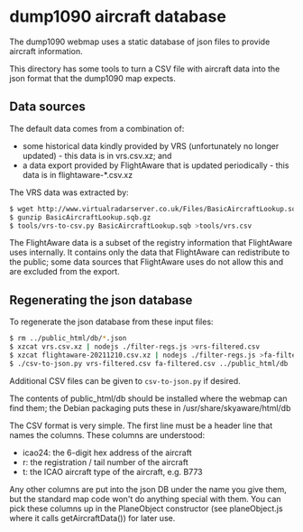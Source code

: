 # dump1090 aircraft database

The dump1090 webmap uses a static database of json files to provide aircraft
information.

This directory has some tools to turn a CSV file with aircraft data into
the json format that the dump1090 map expects.

## Data sources

The default data comes from a combination of:

 * some historical data kindly provided by VRS (unfortunately no longer
   updated) - this data is in vrs.csv.xz; and
 * a data export provided by FlightAware that is updated periodically -
   this data is in flightaware-*.csv.xz

The VRS data was extracted by:

```sh
$ wget http://www.virtualradarserver.co.uk/Files/BasicAircraftLookup.sqb.gz
$ gunzip BasicAircraftLookup.sqb.gz
$ tools/vrs-to-csv.py BasicAircraftLookup.sqb >tools/vrs.csv
```

The FlightAware data is a subset of the registry information that FlightAware
uses internally. It contains only the data that FlightAware can redistribute
to the public; some data sources that FlightAware uses do not allow this and
are excluded from the export.

## Regenerating the json database

To regenerate the json database from these input files:

```sh
$ rm ../public_html/db/*.json
$ xzcat vrs.csv.xz | nodejs ./filter-regs.js >vrs-filtered.csv
$ xzcat flightaware-20211210.csv.xz | nodejs ./filter-regs.js >fa-filtered.csv
$ ./csv-to-json.py vrs-filtered.csv fa-filtered.csv ../public_html/db
```

Additional CSV files can be given to `csv-to-json.py` if desired.

The contents of public_html/db should be installed where the webmap can find
them; the Debian packaging puts these in
/usr/share/skyaware/html/db

The CSV format is very simple. The first line must be a header line that names
the columns. These columns are understood:

* icao24: the 6-digit hex address of the aircraft
* r: the registration / tail number of the aircraft
* t: the ICAO aircraft type of the aircraft, e.g. B773

Any other columns are put into the json DB under the name you give them, but
the standard map code won't do anything special with them. You can pick these
columns up in the PlaneObject constructor (see planeObject.js where it calls
getAircraftData()) for later use.
